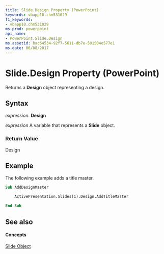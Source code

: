 ```yaml
---
title: Slide.Design Property (PowerPoint)
keywords: vbapp10.chm531029
f1_keywords:
- vbapp10.chm531029
ms.prod: powerpoint
api_name:
- PowerPoint.Slide.Design
ms.assetid: bac64534-92f7-5611-db7e-501504e577e1
ms.date: 06/08/2017
---
```



# Slide.Design Property (PowerPoint)

Returns a  **Design** object representing a design.


## Syntax

 _expression_. **Design**

 _expression_ A variable that represents a **Slide** object.


### Return Value

Design


## Example

The following example adds a title master.


```vb
Sub AddDesignMaster

    ActivePresentation.Slides(1).Design.AddTitleMaster

End Sub
```


## See also


#### Concepts


[Slide Object](PowerPoint.Slide.md)

